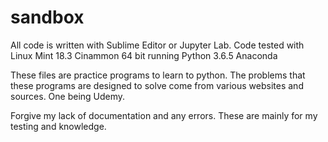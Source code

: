 # sandbox

All code is written with Sublime Editor or Jupyter Lab.
Code tested with Linux Mint 18.3 Cinammon 64 bit running Python 3.6.5 Anaconda

These files are practice programs to learn to python.  The problems that these programs are designed to solve come from various 
websites and sources.  One being Udemy.

Forgive my lack of documentation and any errors.  These are mainly for my testing and knowledge.
